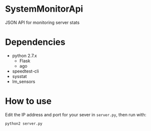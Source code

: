 # SystemMonitorApi
JSON API for monitoring server stats

# Dependencies
- python 2.7.x
  - Flask
  - ago
- speedtest-cli
- sysstat
- lm_sensors

# How to use
Edit the IP address and port for your sever in `server.py`, then run with:
```
python2 server.py
```
